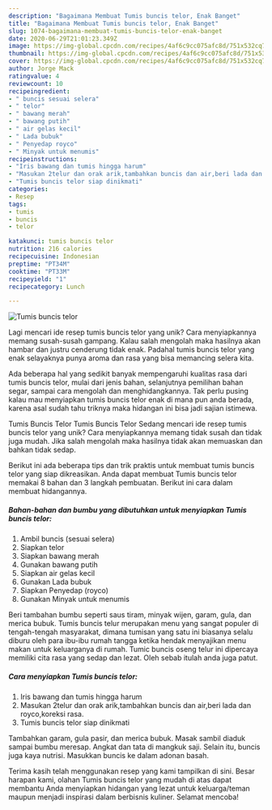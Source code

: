 ```yaml
---
description: "Bagaimana Membuat Tumis buncis telor, Enak Banget"
title: "Bagaimana Membuat Tumis buncis telor, Enak Banget"
slug: 1074-bagaimana-membuat-tumis-buncis-telor-enak-banget
date: 2020-06-29T21:01:23.349Z
image: https://img-global.cpcdn.com/recipes/4af6c9cc075afc8d/751x532cq70/tumis-buncis-telor-foto-resep-utama.jpg
thumbnail: https://img-global.cpcdn.com/recipes/4af6c9cc075afc8d/751x532cq70/tumis-buncis-telor-foto-resep-utama.jpg
cover: https://img-global.cpcdn.com/recipes/4af6c9cc075afc8d/751x532cq70/tumis-buncis-telor-foto-resep-utama.jpg
author: Jorge Mack
ratingvalue: 4
reviewcount: 10
recipeingredient:
- " buncis sesuai selera"
- " telor"
- " bawang merah"
- " bawang putih"
- " air gelas kecil"
- " Lada bubuk"
- " Penyedap royco"
- " Minyak untuk menumis"
recipeinstructions:
- "Iris bawang dan tumis hingga harum"
- "Masukan 2telur dan orak arik,tambahkan buncis dan air,beri lada dan royco,koreksi rasa."
- "Tumis buncis telor siap dinikmati"
categories:
- Resep
tags:
- tumis
- buncis
- telor

katakunci: tumis buncis telor 
nutrition: 216 calories
recipecuisine: Indonesian
preptime: "PT34M"
cooktime: "PT33M"
recipeyield: "1"
recipecategory: Lunch

---
```



![Tumis buncis telor](https://img-global.cpcdn.com/recipes/4af6c9cc075afc8d/751x532cq70/tumis-buncis-telor-foto-resep-utama.jpg)

Lagi mencari ide resep tumis buncis telor yang unik? Cara menyiapkannya memang susah-susah gampang. Kalau salah mengolah maka hasilnya akan hambar dan justru cenderung tidak enak. Padahal tumis buncis telor yang enak selayaknya punya aroma dan rasa yang bisa memancing selera kita.

Ada beberapa hal yang sedikit banyak mempengaruhi kualitas rasa dari tumis buncis telor, mulai dari jenis bahan, selanjutnya pemilihan bahan segar, sampai cara mengolah dan menghidangkannya. Tak perlu pusing kalau mau menyiapkan tumis buncis telor enak di mana pun anda berada, karena asal sudah tahu triknya maka hidangan ini bisa jadi sajian istimewa.

Tumis Buncis Telor Tumis Buncis Telor Sedang mencari ide resep tumis buncis telor yang unik? Cara menyiapkannya memang tidak susah dan tidak juga mudah. Jika salah mengolah maka hasilnya tidak akan memuaskan dan bahkan tidak sedap.


Berikut ini ada beberapa tips dan trik praktis untuk membuat tumis buncis telor yang siap dikreasikan. Anda dapat membuat Tumis buncis telor memakai 8 bahan dan 3 langkah pembuatan. Berikut ini cara dalam membuat hidangannya.

<!--inarticleads1-->

##### Bahan-bahan dan bumbu yang dibutuhkan untuk menyiapkan Tumis buncis telor:

1. Ambil  buncis (sesuai selera)
1. Siapkan  telor
1. Siapkan  bawang merah
1. Gunakan  bawang putih
1. Siapkan  air gelas kecil
1. Gunakan  Lada bubuk
1. Siapkan  Penyedap (royco)
1. Gunakan  Minyak untuk menumis


Beri tambahan bumbu seperti saus tiram, minyak wijen, garam, gula, dan merica bubuk. Tumis buncis telur merupakan menu yang sangat populer di tengah-tengah masyarakat, dimana tumisan yang satu ini biasanya selalu diburu oleh para ibu-ibu rumah tangga ketika hendak menyajikan menu makan untuk keluarganya di rumah. Tumic buncis oseng telur ini dipercaya memiliki cita rasa yang sedap dan lezat. Oleh sebab itulah anda juga patut. 

<!--inarticleads2-->

##### Cara menyiapkan Tumis buncis telor:

1. Iris bawang dan tumis hingga harum
1. Masukan 2telur dan orak arik,tambahkan buncis dan air,beri lada dan royco,koreksi rasa.
1. Tumis buncis telor siap dinikmati


Tambahkan garam, gula pasir, dan merica bubuk. Masak sambil diaduk sampai bumbu meresap. Angkat dan tata di mangkuk saji. Selain itu, buncis juga kaya nutrisi. Masukkan buncis ke dalam adonan basah. 

Terima kasih telah menggunakan resep yang kami tampilkan di sini. Besar harapan kami, olahan Tumis buncis telor yang mudah di atas dapat membantu Anda menyiapkan hidangan yang lezat untuk keluarga/teman maupun menjadi inspirasi dalam berbisnis kuliner. Selamat mencoba!
